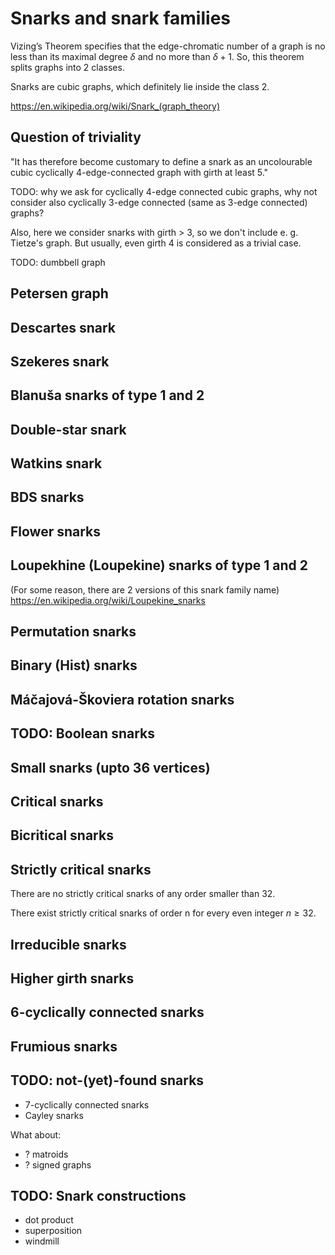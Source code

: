 # Snarks and snark families

Vizing’s Theorem specifies that the edge-chromatic number of a graph is no less than its maximal degree $\delta$ and no more than $\delta + 1$. So, this theorem splits graphs into 2 classes.

Snarks are cubic graphs, which definitely lie inside the class 2.

https://en.wikipedia.org/wiki/Snark_(graph_theory)

## Question of triviality
"It has therefore become customary to define a snark as an uncolourable cubic cyclically 4-edge-connected graph with girth at least 5."

TODO: why we ask for cyclically 4-edge connected cubic graphs, why not consider also cyclically 3-edge connected (same as 3-edge connected) graphs?

Also, here we consider snarks with girth > 3, so we don't include e. g. Tietze's graph. But usually, even girth 4 is considered as a trivial case.

TODO: dumbbell graph

## Petersen graph

## Descartes snark

## Szekeres snark

## Blanuša snarks of type 1 and 2

## Double-star snark

## Watkins snark

## BDS snarks

## Flower snarks

## Loupekhine (Loupekine) snarks of type 1 and 2

(For some reason, there are 2 versions of this snark family name)
https://en.wikipedia.org/wiki/Loupekine_snarks

## Permutation snarks

## Binary (Hist) snarks

## Máčajová-Škoviera rotation snarks

## TODO: Boolean snarks

## Small snarks (upto 36 vertices)

## Critical snarks

## Bicritical snarks

## Strictly critical snarks

There are no strictly critical snarks of any order smaller than 32.

There exist strictly critical snarks of order n for every even integer $n \ge 32$.

## Irreducible snarks

## Higher girth snarks

## 6-cyclically connected snarks

## Frumious snarks

## TODO: not-(yet)-found snarks

- 7-cyclically connected snarks
- Cayley snarks

What about:
- ? matroids
- ? signed graphs

## TODO: Snark constructions

- dot product
- superposition
- windmill
